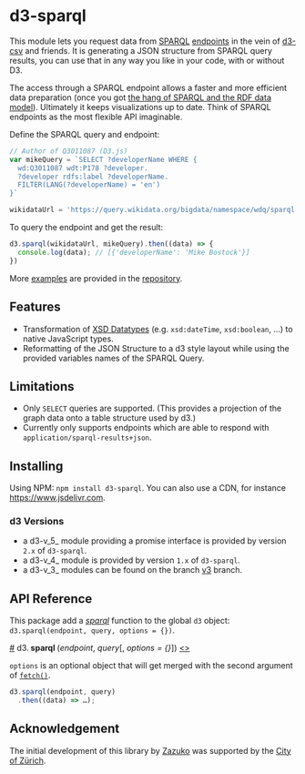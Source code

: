 # d3-sparql

This module lets you request data from [SPARQL](https://www.w3.org/TR/sparql11-query/) [endpoints](https://www.w3.org/wiki/SparqlEndpoints) in the vein of [d3-csv](https://github.com/d3/d3-dsv) and friends. It is generating a JSON structure from SPARQL query results, you can use that in any way you like in your code, with or without D3.

The access through a SPARQL endpoint allows a faster and more efficient data preparation (once you got [the hang of SPARQL and the RDF data model](https://www.youtube.com/watch?v=FvGndkpa4K0)). Ultimately it keeps visualizations up to date. Think of SPARQL endpoints as the most flexible API imaginable.

Define the SPARQL query and endpoint:

```js
// Author of Q3011087 (D3.js)
var mikeQuery = `SELECT ?developerName WHERE {
  wd:Q3011087 wdt:P178 ?developer.
  ?developer rdfs:label ?developerName.
  FILTER(LANG(?developerName) = 'en')
}`

wikidataUrl = 'https://query.wikidata.org/bigdata/namespace/wdq/sparql'
```

To query the endpoint and get the result:

```js
d3.sparql(wikidataUrl, mikeQuery).then((data) => {
  console.log(data); // [{'developerName': 'Mike Bostock'}]
})
```

More [examples](https://github.com/zazuko/d3-sparql/tree/master/examples) are provided in the [repository](https://github.com/zazuko/d3-sparql).

## Features

- Transformation of [XSD Datatypes](https://www.w3.org/2011/rdf-wg/wiki/XSD_Datatypes) (e.g. `xsd:dateTime`, `xsd:boolean`, ...) to native JavaScript types.
- Reformatting of the JSON Structure to a d3 style layout while using the provided variables names of the SPARQL Query.

## Limitations

- Only `SELECT` queries are supported. (This provides a projection of the graph data onto a table structure used by d3.)
- Currently only supports endpoints which are able to respond with `application/sparql-results+json`.

## Installing

Using NPM: `npm install d3-sparql`. You can also use a CDN, for instance <https://www.jsdelivr.com>.

### d3 Versions

* a d3-v_5_ module providing a promise interface is provided by version `2.x` of `d3-sparql`.
* a d3-v_4_ module is provided by version `1.x` of `d3-sparql`.
* a d3-v_3_ modules can be found on the branch [v3](https://github.com/zazuko/d3-sparql/tree/v3) branch.

## API Reference

This package add a [*sparql*](https://github.com/zazuko/d3-sparql/blob/master/README.md#sparql) function to the global `d3` object: `d3.sparql(endpoint, query, options = {})`.

<a name="request" href="#sparql">#</a> d3.<b> sparql </b>(<i>endpoint</i>, <i>query</i>[, <i>options = {}</i>]) [<>](https://github.com/zazuko/d3-sparql/blob/master/src/sparql.js#L5 "Source")

`options` is an optional object that will get merged with the second argument of [`fetch()`](https://developer.mozilla.org/en-US/docs/Web/API/WindowOrWorkerGlobalScope/fetch).

```js
d3.sparql(endpoint, query)
  .then((data) => …);
```

## Acknowledgement
The initial development of this library by [Zazuko](http://www.zazuko.com) was supported by the [City of Zürich](https://www.stadt-zuerich.ch/).
